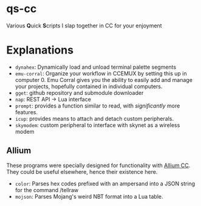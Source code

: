 # qs-cc
Various **Q**uick **S**cripts I slap together in CC for your enjoyment

# Explanations
- `dynahex`: Dynamically load and unload terminal palette segments
- `emu-corral`: Organize your workflow in CCEMUX by setting this up in computer 0. Emu Corral gives you the ability to easily add and manage your projects, hopefully contained in individual computers.
- `gget`: github repository and submodule downloader
- `nap`: REST API -> Lua interface
- `prompt`: provides a function similar to read, with *significantly* more features.
- `icup`: provides means to attach and detach custom peripherals.
- `skymodem`: custom peripheral to interface with skynet as a wireless modem

## Allium
These programs were specially designed for functionality with [Allium CC](https://github.com/hugeblank/Allium-CC). They could be useful elsewhere, hence their existence here.
- `color`: Parses hex codes prefixed with an ampersand into a JSON string for the command /tellraw
- `mojson`: Parses Mojang's weird NBT format into a Lua table.